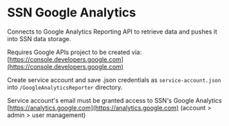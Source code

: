 # SSN Google Analytics

Connects to Google Analytics Reporting API to retrieve data and pushes it into SSN data storage.

Requires Google APIs project to be created via: [https://console.developers.google.com](https://console.developers.google.com)

Create service account and save .json credentials as `service-account.json` into `/GoogleAnalyticsReporter` directory.

Service account's email must be granted access to SSN's Google Analytics [https://analytics.google.com](https://analytics.google.com) (account > admin > user management)
